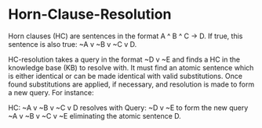 # Horn-Clause-Resolution

Horn clauses (HC) are sentences in the format A ^ B ^ C -> D.
If true, this sentence is also true:        ~A v ~B v ~C v D.

HC-resolution takes a query in the format ~D v ~E and finds a HC in the knowledge base (KB) to resolve with. It must find an atomic sentence which is either identical or can be made identical with valid substitutions. Once found substitutions are applied, if necessary, and resolution is made to form a new query. For instance:

HC: ~A v ~B v ~C v D
resolves with
Query: ~D v ~E
to form the new query
~A v ~B v ~C v ~E
eliminating the atomic sentence D.
